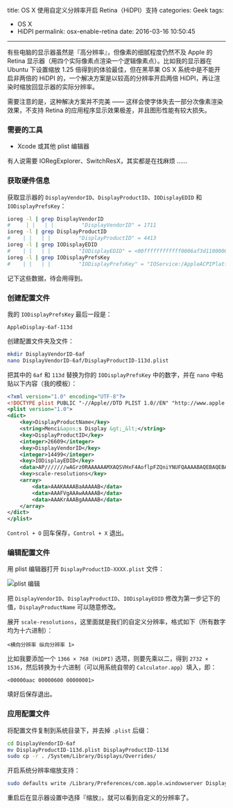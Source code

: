 title: OS X 使用自定义分辨率开启 Retina（HiDPI）支持
categories: Geek
tags:
  - OS X
  - HiDPI
permalink: osx-enable-retina
date: 2016-03-16 10:50:45
---

有些电脑的显示器虽然是『高分辨率』，但像素的细腻程度仍然不及 Apple 的 Retina 显示器（用四个实际像素点渲染一个逻辑像素点）。比如我的显示器在 Ubuntu 下设置缩放 1.25 倍得到的体验最佳，但在黑苹果 OS X 系统中是不能开启非两倍的 HiDPI 的，一个解决方案是以较高的分辨率开启两倍 HiDPI，再让渲染时缩放回显示器的实际分辨率。

需要注意的是，这种解决方案并不完美 —— 这样会使字体失去一部分次像素渲染效果，不支持 Retina 的应用程序显示效果极差，并且图形性能有较大损失。

<!-- more -->

### 需要的工具
* Xcode 或其他 plist 编辑器

有人说需要 IORegExplorer、SwitchResX，其实都是在找麻烦 ……

### 获取硬件信息
获取显示器的 `DisplayVendorID`、`DisplayProductID`、`IODisplayEDID` 和 `IODisplayPrefsKey`：

```bash
ioreg -l | grep DisplayVendorID
#     | |   | |         "DisplayVendorID" = 1711
ioreg -l | grep DisplayProductID
#    | |   | |         "DisplayProductID" = 4413
ioreg -l | grep IODisplayEDID
#    | |   | |         "IODisplayEDID" = <00ffffffffffff0006af3d110000000003170104951f11780287e5a456509e260d505400000001010101010101010101010101010101143780b87038244010103e0035ad100000180000000f0000000000000000000000000020000000fe0041554f0a202020202020202020000000fe004231343048414e30312e31200a00a1>
ioreg -l | grep IODisplayPrefsKey
#    | |   | |         "IODisplayPrefsKey" = "IOService:/AppleACPIPlatformExpert/PCI0@0/AppleACPIPCI/GFX0@2/AppleIntelFramebuffer@0/display0/AppleDisplay-6af-113d"
```

记下这些数据，待会用得到。

### 创建配置文件
我的 `IODisplayPrefsKey` 最后一段是：

```plain
AppleDisplay-6af-113d
```

创建配置文件夹及文件：

```bash
mkdir DisplayVendorID-6af
nano DisplayVendorID-6af/DisplayProductID-113d.plist
```

把其中的 `6af` 和 `113d` 替换为你的 `IODisplayPrefsKey` 中的数字，并在 `nano` 中粘贴以下内容（我的模板）：

```xml
<?xml version="1.0" encoding="UTF-8"?>
<!DOCTYPE plist PUBLIC "-//Apple//DTD PLIST 1.0//EN" "http://www.apple.com/DTDs/PropertyList-1.0.dtd">
<plist version="1.0">
<dict>
	<key>DisplayProductName</key>
	<string>Menci&apos;s Display &gt;_&lt;</string>
	<key>DisplayProductID</key>
	<integer>26609</integer>
	<key>DisplayVendorID</key>
	<integer>14499</integer>
	<key>IODisplayEDID</key>
	<data>AP///////wAGrz0RAAAAAAMXAQSVHxF4AoflpFZQniYNUFQAAAABAQEBAQEBAQEBAQEBAQEBFDeAuHA4JEAQED4ANa0QAAAYAAAADwAAAAAAAAAAAAAAAAAgAAAA/gBBVU8KICAgICAgICAgAAAA/gBCMTQwSEFOMDEuMSAKAKE=</data>
	<key>scale-resolutions</key>
	<array>
		<data>AAAKAAAABaAAAAAB</data>
		<data>AAAFVgAAAwAAAAAB</data>
		<data>AAAKrAAABgAAAAAB</data>
	</array>
</dict>
</plist>
```

`Control + O` 回车保存，`Control + X` 退出。

### 编辑配置文件
用 plist 编辑器打开 `DisplayProductID-XXXX.plist` 文件：

![plist 编辑](/Users/Menci/Hexo/source/_posts/osx-enable-retina/plist-edit.png)

把 `DisplayVendorID`、`DisplayProductID`、`IODisplayEDID` 修改为第一步记下的值，`DisplayProductName` 可以随意修改。

展开 `scale-resolutions`，这里面就是我们的自定义分辨率，格式如下（所有数字均为十六进制）：

```plain
<横向分辨率 纵向分辨率 1>
```

比如我要添加一个 `1366 × 768 (HiDPI)` 选项，则要先乘以二，得到 `2732 × 1536`，然后转换为十六进制（可以用系统自带的 `Calculator.app`）填入，即：

```plain
<00000aac 00000600 00000001>
```

填好后保存退出。

### 应用配置文件
将配置文件复制到系统目录下，并去掉 `.plist` 后缀：

```bash
cd DisplayVendorID-6af
mv DisplayProductID-113d.plist DisplayProductID-113d
sudo cp -r . /System/Library/Displays/Overrides/
```

开启系统分辨率缩放支持：

```bash
sudo defaults write /Library/Preferences/com.apple.windowserver DisplayResolutionEnabled -bool YES;
```

重启后在显示器设置中选择『缩放』，就可以看到自定义的分辨率了。
